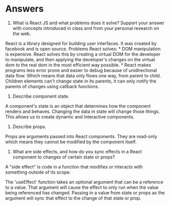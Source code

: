 # Answers

1. What is React JS and what problems does it solve? Support your answer with concepts introduced in class and from your personal research on the web.
  
  React is a library designed for building user interfaces. It was created by facebook and is open source.
  Problems React solves:
    * DOM manipulation is expensive. React solves this by creating a virtual DOM for the developer to manipulate, and then applying the developer's changes on the virtual dom to the real dom in the most efficient way possible.
    * React makes programs less error prone and easier to debug because of unidirectional data flow. Which means that data only flows one way, from parent to child. Children elements can't change state in its parents, it can only notify the parents of changes using callback functions.

1. Describe component state.

  A component's state is an object that determines how the component renders and behaves. Changing the data in state will change those things. This allows us to create dynamic and interactive components.

1. Describe props.

  Props are arguments passed into React components. They are read-only which means they cannot be modified by the component itself.

1. What are side effects, and how do you sync effects in a React component to changes of certain state or props?

  A "side effect" is code in a function that modifies or interacts with something outside of its scope.

  The 'useEffect' function takes an optional argument that can be a reference to a value. That argument will cause the effect to only run when the value being referenced has changed. Passing in a value from state or props as the argument will sync that effect to the change of that state or prop. 